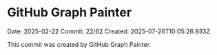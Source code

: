 # GitHub Graph Painter

Date: 2025-02-22
Commit: 22/62
Created: 2025-07-26T10:05:26.933Z

This commit was created by GitHub Graph Painter.
